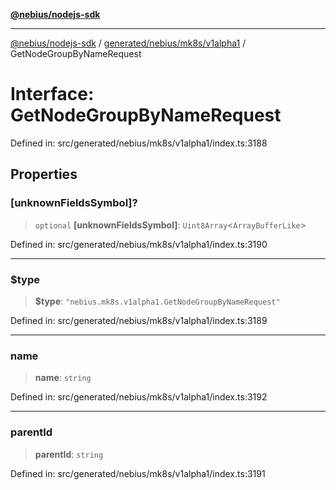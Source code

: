 [**@nebius/nodejs-sdk**](../../../../../README.md)

---

[@nebius/nodejs-sdk](../../../../../README.md) / [generated/nebius/mk8s/v1alpha1](../README.md) / GetNodeGroupByNameRequest

# Interface: GetNodeGroupByNameRequest

Defined in: src/generated/nebius/mk8s/v1alpha1/index.ts:3188

## Properties

### \[unknownFieldsSymbol\]?

> `optional` **\[unknownFieldsSymbol\]**: `Uint8Array`\<`ArrayBufferLike`\>

Defined in: src/generated/nebius/mk8s/v1alpha1/index.ts:3190

---

### $type

> **$type**: `"nebius.mk8s.v1alpha1.GetNodeGroupByNameRequest"`

Defined in: src/generated/nebius/mk8s/v1alpha1/index.ts:3189

---

### name

> **name**: `string`

Defined in: src/generated/nebius/mk8s/v1alpha1/index.ts:3192

---

### parentId

> **parentId**: `string`

Defined in: src/generated/nebius/mk8s/v1alpha1/index.ts:3191
